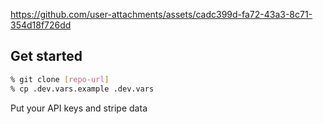 


https://github.com/user-attachments/assets/cadc399d-fa72-43a3-8c71-354d18f726dd



## Get started

```bash
% git clone [repo-url]
% cp .dev.vars.example .dev.vars
```

Put your API keys and stripe data
